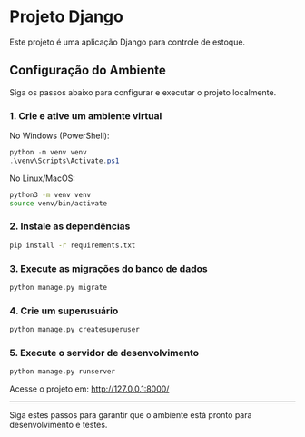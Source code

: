 # Projeto Django

Este projeto é uma aplicação Django para controle de estoque.

## Configuração do Ambiente

Siga os passos abaixo para configurar e executar o projeto localmente.

### 1. Crie e ative um ambiente virtual

No Windows (PowerShell):
```powershell
python -m venv venv
.\venv\Scripts\Activate.ps1
```

No Linux/MacOS:
```bash
python3 -m venv venv
source venv/bin/activate
```

### 2. Instale as dependências

```bash
pip install -r requirements.txt
```

### 3. Execute as migrações do banco de dados

```bash
python manage.py migrate
```

### 4. Crie um superusuário

```bash
python manage.py createsuperuser
```

### 5. Execute o servidor de desenvolvimento

```bash
python manage.py runserver
```

Acesse o projeto em: http://127.0.0.1:8000/

---

Siga estes passos para garantir que o ambiente está pronto para desenvolvimento e testes.
